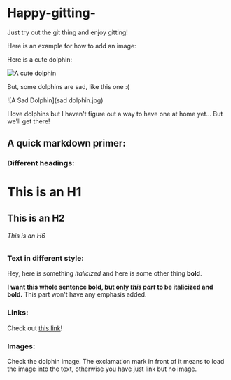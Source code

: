 # Happy-gitting-

Just try out the git thing and enjoy gitting!

Here is an example for how to add an image:

Here is a cute dolphin:

![A cute dolphin](cute-dolphin.jpeg)

But, some dolphins are sad, like this one :(

![A Sad Dolphin](sad dolphin.jpg)

I love dolphins but I haven't figure out a way to have one at home
yet...  But we'll get there!


## A quick markdown primer:

### Different headings:

# This is an H1
## This is an H2
###### This is an H6


### Text in different style:

Hey, here is something *italicized* and here is some other thing
**bold**.

__I want this whole sentence bold, but only *this part* to be
italicized and bold.__ This part won't have any emphasis added.

### Links:

Check out [this
link](https://canvas.uw.edu/courses/1449798/pages/course-schedule)!

### Images: 

Check the dolphin image.  The exclamation mark in front of it means
to load the image into the text, otherwise you have just link but no
image. 
